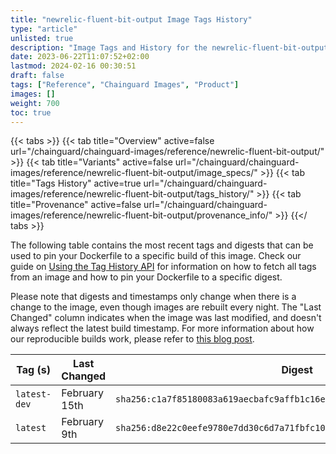 ```yaml
---
title: "newrelic-fluent-bit-output Image Tags History"
type: "article"
unlisted: true
description: "Image Tags and History for the newrelic-fluent-bit-output Chainguard Image"
date: 2023-06-22T11:07:52+02:00
lastmod: 2024-02-16 00:30:51
draft: false
tags: ["Reference", "Chainguard Images", "Product"]
images: []
weight: 700
toc: true
---
```


{{< tabs >}}
{{< tab title="Overview" active=false url="/chainguard/chainguard-images/reference/newrelic-fluent-bit-output/" >}}
{{< tab title="Variants" active=false url="/chainguard/chainguard-images/reference/newrelic-fluent-bit-output/image_specs/" >}}
{{< tab title="Tags History" active=true url="/chainguard/chainguard-images/reference/newrelic-fluent-bit-output/tags_history/" >}}
{{< tab title="Provenance" active=false url="/chainguard/chainguard-images/reference/newrelic-fluent-bit-output/provenance_info/" >}}
{{</ tabs >}}

The following table contains the most recent tags and digests that can be used to pin your Dockerfile to a specific build of this image. Check our guide on [Using the Tag History API](/chainguard/chainguard-images/using-the-tag-history-api/) for information on how to fetch all tags from an image and how to pin your Dockerfile to a specific digest.

Please note that digests and timestamps only change when there is a change to the image, even though images are rebuilt every night. The "Last Changed" column indicates when the image was last modified, and doesn't always reflect the latest build timestamp. For more information about how our reproducible builds work, please refer to [this blog post](https://www.chainguard.dev/unchained/reproducing-chainguards-reproducible-image-builds).

| Tag (s)       | Last Changed  | Digest                                                                    |
|---------------|---------------|---------------------------------------------------------------------------|
|  `latest-dev` | February 15th | `sha256:c1a7f85180083a619aecbafc9affb1c16e7a969bc49cae972b80703d35508fdf` |
|  `latest`     | February 9th  | `sha256:d8e22c0eefe9780e7dd30c6d7a71fbfc100252b078165534ba44ef1c6f1d617a` |

